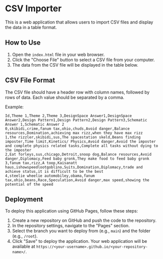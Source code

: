 # CSV Importer

This is a web application that allows users to import CSV files and display the data in a table format.

## How to Use

1. Open the `index.html` file in your web browser.
2. Click the "Choose File" button to select a CSV file from your computer.
3. The data from the CSV file will be displayed in the table below.

## CSV File Format

The CSV file should have a header row with column names, followed by rows of data. Each value should be separated by a comma.

Example:
```
Id,Theme 1,Theme 2,Theme 3,DesignSpace Answer1,DesignSpace Answer2,Design Pattern1,Design Pattern2,Design Pattern3,Schematic Answer 1,Schematic Answer 2
0,skibidi,crime,fanum tax,ohio,chuds,Avoid danger,Balance resources,Domination,achieving max rizz,when they have max rizz
1,the rizzler,skibidi,sus,The spacestation skeld,Beans finding imposter,Time limit,Kinetics/ Physics,Avoid danger,Avoid the imposter and complete physics related tasks,Complete all tasks without dying to the imposter
2,Eat forleys,sus,chicago,Detroit,snoop dog,Balance resources,Avoid danger,Diplomacy,Feed baby gronk,They make food to feed baby gronk
3,fanum tax,rizz,A toop,Kaisanatt haus,ishowspeedlootgoblino,Suits,Domination,Diplomacy,trade and achieve status,it is difficult to be the best
4,steelie wheelie automobiley,obama,fanum tax,ohio,beans,Race,Speculation,Avoid danger,max speed,showing the potential of the speed
```

## Deployment

To deploy this application using GitHub Pages, follow these steps:

1. Create a new repository on GitHub and push the code to the repository.
2. In the repository settings, navigate to the "Pages" section.
3. Select the branch you want to deploy from (e.g., `main`) and the folder (e.g., `/root`).
4. Click "Save" to deploy the application. Your web application will be available at `https://<your-username>.github.io/<your-repository-name>/`.
